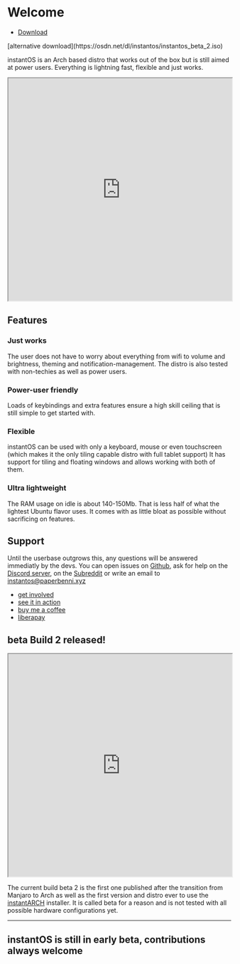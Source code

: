 # Welcome
<ul class="actions">
    <li><a href="https://github.com/instantOS/instantOS/releases/download/beta2/instantos_beta_2.iso" class="button special icon fa-download">Download</a></li>
</ul>
[alternative download](https://osdn.net/dl/instantos/instantos_beta_2.iso)

instantOS is an Arch based distro that works out of the box but is still aimed at power users.
Everything is lightning fast, flexible and just works.

<div align="center">
    <iframe width="100%" height="500px" src="https://www.youtube.com/embed/kwfdLO5vgO8" frameborder="10" allow="accelerometer; autoplay; encrypted-media; gyroscope; picture-in-picture" allowfullscreen></iframe>
</div>

## Features

### Just works
The user does not have to worry about everything from wifi to volume and brightness, theming and notification-management. 
The distro is also tested with non-techies as well as power users. 

### Power-user friendly
Loads of keybindings and extra features ensure a high skill ceiling that is still simple to get started with. 

### Flexible
instantOS can be used with only a keyboard, mouse or even touchscreen (which makes it the only tiling capable distro with full tablet support)
It has support for tiling and floating windows and allows working with both of them. 

### Ultra lightweight
The RAM usage on idle is about 140-150Mb. That is less half of what the lightest Ubuntu flavor uses. 
It comes with as little bloat as possible without sacrificing on features. 


## Support

Until the userbase outgrows this, any questions will be answered immediatly by the devs. 
You can open issues on [Github](https://github.com/instantOS),
ask for help on the [Discord server](https://discord.io/instantos), on the [Subreddit](https://reddit.com/r/instantos) or write an email to [instantos@paperbenni.xyz](mailto:instantos@paperbenni.xyz)

<ul class="actions">
    <li><a href="https://github.com/instantos" class="button special icon fa-github">get involved</a></li>
    <li><a href="https://instantos.github.io/instantos.github.io/documentation" class="button special icon fa-youtube">see it in action</a></li>
    <li><a href="https://www.buymeacoffee.com/paperbenni" class="button special icon fa-coffee">buy me a coffee</a></li>
    <li><a href="https://liberapay.com/paperbenni/" class="button special icon fa-piggy-bank">liberapay</a></li>
</ul>

## beta Build 2 released!
<div align="center">
    <iframe width="100%" height="500px" src="https://www.youtube.com/embed/OVwghcmhGNs" frameborder="10" allow="accelerometer; autoplay; encrypted-media; gyroscope; picture-in-picture" allowfullscreen></iframe>
</div>

The current build beta 2 is the first one published after the transition from Manjaro to Arch as well as the first version and distro ever to use the
[instantARCH](https://github.com/instantOS/instantARCH) installer.
It is called beta for a reason and is not tested with all possible hardware configurations yet. 

--------
## instantOS is still in early beta, contributions always welcome

